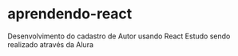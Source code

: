 # aprendendo-react
Desenvolvimento do cadastro de Autor usando React
Estudo sendo realizado através da Alura
